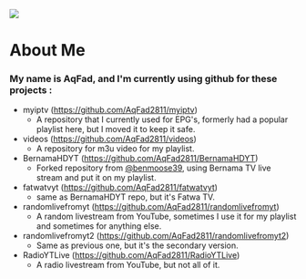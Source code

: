 ![](https://github-profile-summary-cards.vercel.app/api/cards/profile-details?username=AqFad2811&theme=monokai)

# About Me
### My name is AqFad, and I'm currently using github for these projects :



- myiptv (https://github.com/AqFad2811/myiptv)
  -  A repository that I currently used for EPG's, formerly had a popular playlist here, but I moved it to keep it safe.
- videos (https://github.com/AqFad2811/videos)
  - A repository for m3u video for my playlist.
- BernamaHDYT (https://github.com/AqFad2811/BernamaHDYT)
   -  Forked repository from [@benmoose39](https://github.com/benmoose39), using Bernama TV live stream and put it on my playlist.
- fatwatvyt (https://github.com/AqFad2811/fatwatvyt)
   - same as BernamaHDYT repo, but it's Fatwa TV.
- randomlivefromyt (https://github.com/AqFad2811/randomlivefromyt)
   - A random livestream from YouTube, sometimes I use it for my playlist and sometimes for anything else.
- randomlivefromyt2 (https://github.com/AqFad2811/randomlivefromyt2)
   - Same as previous one, but it's the secondary version.
- RadioYTLive (https://github.com/AqFad2811/RadioYTLive)
   - A radio livestream from YouTube, but not all of it.
